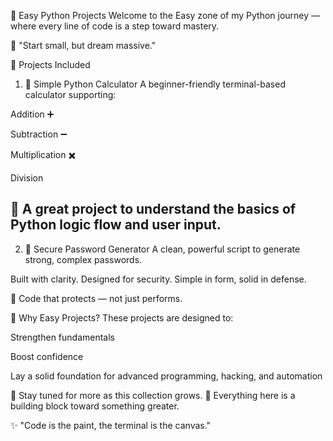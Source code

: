 🎯 Easy Python Projects
Welcome to the Easy zone of my Python journey — where every line of code is a step toward mastery.

🧠 "Start small, but dream massive."

📂 Projects Included
1) 🧮 Simple Python Calculator
A beginner-friendly terminal-based calculator supporting:

Addition ➕

Subtraction ➖

Multiplication ✖️

Division

📎 A great project to understand the basics of Python logic flow and user input.
-------------------------------------------------------------------------------------------------------------------
2) 🔐 Secure Password Generator
A clean, powerful script to generate strong, complex passwords.

Built with clarity. Designed for security.
Simple in form, solid in defense.

🔐 Code that protects — not just performs.

🌱 Why Easy Projects?
These projects are designed to:

Strengthen fundamentals

Boost confidence

Lay a solid foundation for advanced programming, hacking, and automation

📁 Stay tuned for more as this collection grows.
🔧 Everything here is a building block toward something greater.

✨ "Code is the paint, the terminal is the canvas."

